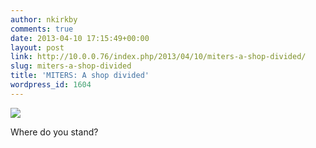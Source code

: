 ```yaml
---
author: nkirkby
comments: true
date: 2013-04-10 17:15:49+00:00
layout: post
link: http://10.0.0.76/index.php/2013/04/10/miters-a-shop-divided/
slug: miters-a-shop-divided
title: 'MITERS: A shop divided'
wordpress_id: 1604
---
```


[![](http://miters.mit.edu/wp-content/uploads/2013/04/IMAG0481.jpg)](http://miters.mit.edu/wp-content/uploads/2013/04/IMAG0481.jpg)

Where do you stand?
